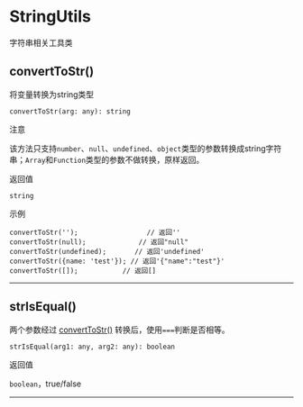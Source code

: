 # StringUtils
字符串相关工具类

## convertToStr()

将变量转换为string类型

```
convertToStr(arg: any): string
```

注意

该方法只支持`number`、`null`、`undefined`、`object`类型的参数转换成string字符串；`Array`和`Function`类型的参数不做转换，原样返回。

返回值

`string`

示例
```
convertToStr('');                 // 返回''
convertToStr(null);             // 返回"null"
convertToStr(undefined);       // 返回'undefined'
convertToStr({name: 'test'}); // 返回'{"name":"test"}'
convertToStr([]);           // 返回[]

```

___

## strIsEqual()

两个参数经过 [convertToStr()](#convertToStr()) 转换后，使用`===`判断是否相等。
```
strIsEqual(arg1: any, arg2: any): boolean
```

返回值

`boolean`，true/false

---
